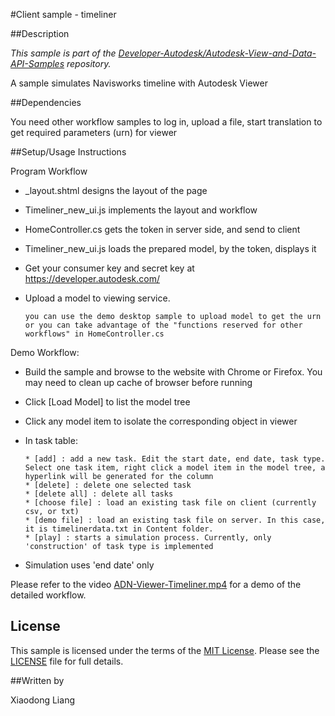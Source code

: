 
#Client sample - timeliner


##Description

*This sample is part of the [Developer-Autodesk/Autodesk-View-and-Data-API-Samples](https://github.com/Developer-Autodesk/autodesk-view-and-data-api-samples) repository.*

A sample simulates Navisworks timeline with Autodesk Viewer



##Dependencies

You need other workflow samples to log in, upload a file, start translation to get required parameters (urn) for viewer

##Setup/Usage Instructions

Program Workflow

* _layout.shtml designs the layout of the page
* Timeliner_new_ui.js implements the layout and workflow   
* HomeController.cs gets the token in server side, and send to client
* Timeliner_new_ui.js loads the prepared model, by the token, displays it
* Get your consumer key and secret key at https://developer.autodesk.com/ 
* Upload a model to viewing service. 

      you can use the demo desktop sample to upload model to get the urn or you can take advantage of the "functions reserved for other workflows" in HomeController.cs


Demo Workflow:

* Build the sample and browse to the website with Chrome or Firefox. You may need to clean up cache of browser before running
* Click [Load Model] to list the model tree
* Click any model item to isolate the corresponding object in viewer 
* In task table:

      * [add] : add a new task. Edit the start date, end date, task type. Select one task item, right click a model item in the model tree, a hyperlink will be generated for the column 
      * [delete] : delete one selected task
      * [delete all] : delete all tasks
      * [choose file] : load an existing task file on client (currently csv, or txt)
      * [demo file] : load an existing task file on server. In this case, it is timelinerdata.txt in Content folder.
      * [play] : starts a simulation process. Currently, only 'construction' of task type is implemented

* Simulation uses 'end date' only   

Please refer to the video [ADN-Viewer-Timeliner.mp4](https://github.com/Developer-Autodesk/client-timeliner-view.and.data.api/tree/master/Adsk_Viewer_Timeliner_ASP_MVC_Sample/Adsk_Viewer_Timeliner_ASP_MVC_Sample) for a demo of the detailed workflow. 

## License

This sample is licensed under the terms of the [MIT License](http://opensource.org/licenses/MIT). Please see the [LICENSE](LICENSE) file for full details.

##Written by 

Xiaodong Liang


